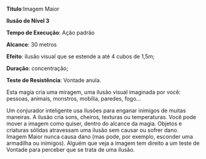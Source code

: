 **Titulo**:Imagem Maior

**Ilusão de Nível 3**

**Tempo de Execução**: Ação padrão

**Alcance**: 30 metros

**Efeito**: ilusão visual que se estende a até 4 cubos de 1,5m;

**Duração**: concentração;

**Teste de Resistência**: Vontade anula.

Esta magia cria uma miragem, uma ilusão visual imaginada por você: pessoas, animais, monstros, mobília, paredes, fogo... 

Um conjurador inteligente usa ilusões para enganar inimigos de muitas maneiras.
A ilusão  cria sons, cheiros, texturas ou temperaturas. 
Você pode mover a imagem como quiser, dentro do alcance da magia. Objetos e criaturas sólidas atravessam uma ilusão sem causar ou sofrer dano. 
Imagem Maior nunca causa dano (mas pode, por exemplo, esconder uma armadilha ou inimigos).
Alguém que veja a imagem tem direito a um teste de Vontade para perceber que 
se trata de uma ilusão.
